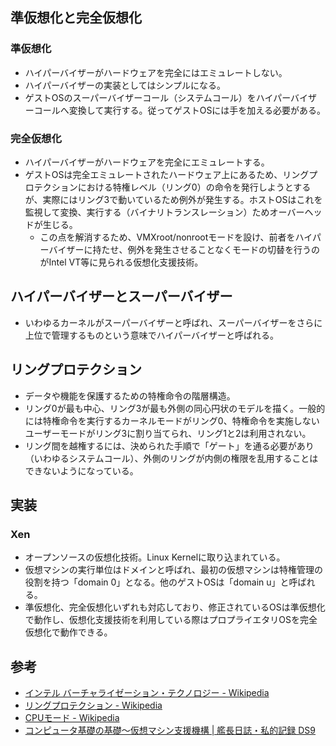 準仮想化と完全仮想化
----

### 準仮想化

* ハイパーバイザーがハードウェアを完全にはエミュレートしない。
* ハイパーバイザーの実装としてはシンプルになる。
* ゲストOSのスーパーバイザーコール（システムコール）をハイパーバイザーコールへ変換して実行する。従ってゲストOSには手を加える必要がある。

### 完全仮想化

* ハイパーバイザーがハードウェアを完全にエミュレートする。
* ゲストOSは完全エミュレートされたハードウェア上にあるため、リングプロテクションにおける特権レベル（リング0）の命令を発行しようとするが、実際にはリング3で動いているため例外が発生する。ホストOSはこれを監視して変換、実行する（バイナリトランスレーション）ためオーバーヘッドが生じる。
  * この点を解消するため、VMXroot/nonrootモードを設け、前者をハイパーバイザーに持たせ、例外を発生させることなくモードの切替を行うのがIntel VT等に見られる仮想化支援技術。

ハイパーバイザーとスーパーバイザー
----

* いわゆるカーネルがスーパーバイザーと呼ばれ、スーパーバイザーをさらに上位で管理するものという意味でハイパーバイザーと呼ばれる。

リングプロテクション
----

* データや機能を保護するための特権命令の階層構造。
* リング0が最も中心、リング3が最も外側の同心円状のモデルを描く。一般的には特権命令を実行するカーネルモードがリング0、特権命令を実施しないユーザーモードがリング3に割り当てられ、リング1と2は利用されない。
* リング間を越権するには、決められた手順で「ゲート」を通る必要があり（いわゆるシステムコール）、外側のリングが内側の権限を乱用することはできないようになっている。

実装
----

### Xen

* オープンソースの仮想化技術。Linux Kernelに取り込まれている。
* 仮想マシンの実行単位はドメインと呼ばれ、最初の仮想マシンは特権管理の役割を持つ「domain 0」となる。他のゲストOSは「domain u」と呼ばれる。
* 準仮想化、完全仮想化いずれも対応しており、修正されているOSは準仮想化で動作し、仮想化支援技術を利用している際はプロプライエタリOSを完全仮想化で動作できる。

参考
----

* [インテル バーチャライゼーション・テクノロジー - Wikipedia](https://ja.wikipedia.org/wiki/%E3%82%A4%E3%83%B3%E3%83%86%E3%83%AB_%E3%83%90%E3%83%BC%E3%83%81%E3%83%A3%E3%83%A9%E3%82%A4%E3%82%BC%E3%83%BC%E3%82%B7%E3%83%A7%E3%83%B3%E3%83%BB%E3%83%86%E3%82%AF%E3%83%8E%E3%83%AD%E3%82%B8%E3%83%BC)
* [リングプロテクション - Wikipedia](https://ja.wikipedia.org/wiki/%E3%83%AA%E3%83%B3%E3%82%B0%E3%83%97%E3%83%AD%E3%83%86%E3%82%AF%E3%82%B7%E3%83%A7%E3%83%B3)
* [CPUモード - Wikipedia](https://ja.wikipedia.org/wiki/CPU%E3%83%A2%E3%83%BC%E3%83%89)
* [コンピュータ基礎の基礎～仮想マシン支援機構 | 艦長日誌・私的記録 DS9](http://gshoes.planex.ddns.vc/freo/index.php/view/395)